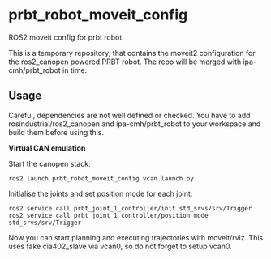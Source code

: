 # prbt_robot_moveit_config
ROS2 moveit config for prbt robot

This is a temporary repository, that contains the moveit2 configuration for the ros2_canopen powered PRBT robot.
The repo will be merged with ipa-cmh/prbt_robot in time.

## Usage
Careful, dependencies are not well defined or checked.
You have to add rosindustrial/ros2_canopen and ipa-cmh/prbt_robot to your workspace and build them before using this.

**Virtual CAN emulation**

Start the canopen stack:
```
ros2 launch prbt_robot_moveit_config vcan.launch.py
```

Initialise the joints and set position mode for each joint:
```
ros2 service call prbt_joint_1_controller/init std_srvs/srv/Trigger
ros2 service call prbt_joint_1_controller/position_mode std_srvs/srv/Trigger
```

Now you can start planning and executing trajectories with moveit/rviz.
This uses fake cia402_slave via vcan0, so do not forget to setup vcan0.

